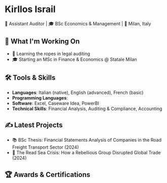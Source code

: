 # Kirllos Israil

💼 Assistant Auditor | 🎓 BSc Economics & Management | 📍 Milan, Italy  

## 🚀 What I'm Working On

- 🧾 Learning the ropes in legal auditing
- 🎓 Starting an MSc in Finance & Economics @ Statale Milan

## 🛠️ Tools & Skills

- **Languages**: Italian (native), English (advanced), French (basic)
- **Programming Languages**:
- **Software**: Excel, Caseware Idea, PowerBI
- **Technical Skills**: Financial Analysis, Auditing & Compliance, Accounting

## ✍️ Latest Projects

- 📚 BSc Thesis: Financial Statements Analysis of Companies in the Road Freight Transport Sector (2024)
- :page_facing_up: The Read Sea Crisis: How a Rebellious Group Disrupted Global Trade (2024)

## :trophy: Awards & Certifications

